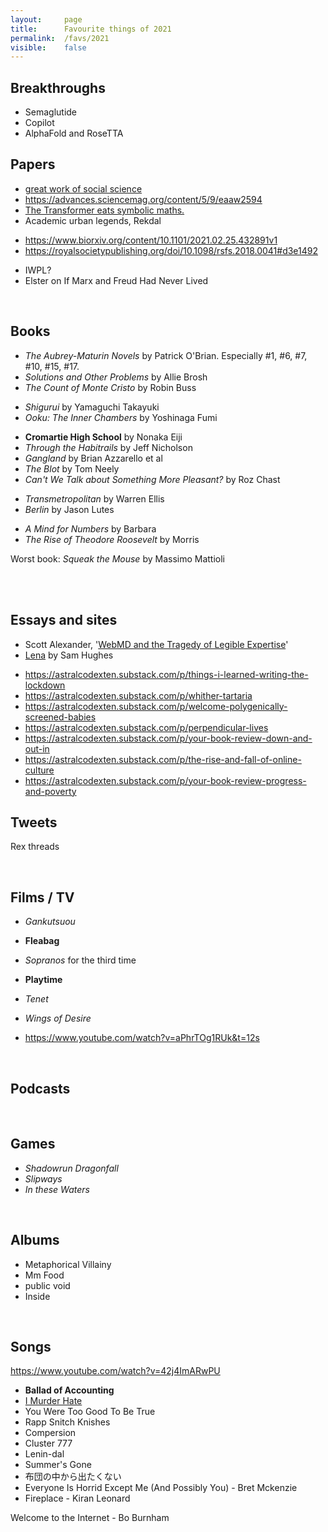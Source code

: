 ```yaml
---
layout:     page
title:      Favourite things of 2021
permalink:  /favs/2021
visible:    false
---
```


## Breakthroughs

* Semaglutide
* Copilot
* AlphaFold and RoseTTA


## Papers

* [great work of social science](https://www.poverty-action.org/sites/default/files/publications/Mask_RCT____Symptomatic_Seropositivity_083121.pdf)
* https://advances.sciencemag.org/content/5/9/eaaw2594
* [The Transformer eats symbolic maths.](https://arxiv.org/pdf/1912.01412.pdf)
* Academic urban legends, Rekdal
- https://www.biorxiv.org/content/10.1101/2021.02.25.432891v1
- https://royalsocietypublishing.org/doi/10.1098/rsfs.2018.0041#d3e1492
* IWPL?
* Elster on If Marx and Freud Had Never Lived 


<br>

## Books

* _*The Aubrey-Maturin Novels*_ by Patrick O'Brian. Especially #1, #6, #7, #10, #15, #17.
* _Solutions and Other Problems_ by Allie Brosh
* _The Count of Monte Cristo_ by Robin Buss
<!-- * _Annihilation_ by VanderMeer. -->
<!-- * _20th Century Boys_ by Urasawa Naoki -->

* _Shigurui_ by Yamaguchi Takayuki 
* _Ooku: The Inner Chambers_ by Yoshinaga Fumi
<!-- * _Yotsuba&!_ by Azuma Kiyohiko -->
* **Cromartie High School** by Nonaka Eiji 
* _Through the Habitrails_ by Jeff Nicholson
* _Gangland_ by Brian Azzarello et al
* _The Blot_ by Tom Neely
* _Can't We Talk about Something More Pleasant?_ by Roz Chast
<!-- * _Duncan the Wonder Dog_ by Adam Hines -->
* _Transmetropolitan_ by Warren Ellis
* _Berlin_ by Jason Lutes
<!-- * _Seed of Destruction_ by Mike Mignola -->

* _A Mind for Numbers_ by Barbara
* _The Rise of Theodore Roosevelt_ by Morris



Worst book: _Squeak the Mouse_ by Massimo Mattioli 

<br>


<br>

## Essays and sites

* Scott Alexander, '[WebMD and the Tragedy of Legible Expertise](https://astralcodexten.substack.com/p/webmd-and-the-tragedy-of-legible)'
* [Lena](https://qntm.org/mmacevedo_ru) by Sam Hughes
- https://astralcodexten.substack.com/p/things-i-learned-writing-the-lockdown
- https://astralcodexten.substack.com/p/whither-tartaria
- https://astralcodexten.substack.com/p/welcome-polygenically-screened-babies
- https://astralcodexten.substack.com/p/perpendicular-lives
- https://astralcodexten.substack.com/p/your-book-review-down-and-out-in
- https://astralcodexten.substack.com/p/the-rise-and-fall-of-online-culture
- https://astralcodexten.substack.com/p/your-book-review-progress-and-poverty


## Tweets

Rex threads

<br>

## Films / TV

* _Gankutsuou_
* **Fleabag**
* _Sopranos_ for the third time

* **Playtime**
* _Tenet_
* _Wings of Desire_

* https://www.youtube.com/watch?v=aPhrTOg1RUk&t=12s

<br>

## Podcasts



<br>

## Games

* _Shadowrun Dragonfall_
* _Slipways_
* _In these Waters_

<br>

## Albums

* Metaphorical Villainy
* Mm Food
* public void
* Inside

<br>

## Songs

https://www.youtube.com/watch?v=42j4ImARwPU
* **Ballad of Accounting**
* [I Murder Hate](https://www.youtube.com/watch?v=7_uE-X-XT1c)
* You Were Too Good To Be True
* Rapp Snitch Knishes
* Compersion
* Cluster 777
* Lenin-dal
* Summer's Gone
* 布団の中から出たくない
* Everyone Is Horrid Except Me (And Possibly You) - Bret Mckenzie
* Fireplace - Kiran Leonard
<!-- ## Work -->
Welcome to the Internet - Bo Burnham
